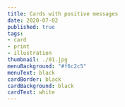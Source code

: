 ```yaml
---
title: Cards with positive messages
date: 2020-07-02
published: true
tags:
- card
- print
- illustration
thumbnail: ./01.jpg
menuBackground: "#f6c2c5"
menuText: black
cardBorder: black
cardBackground: black
cardText: white
---
```



